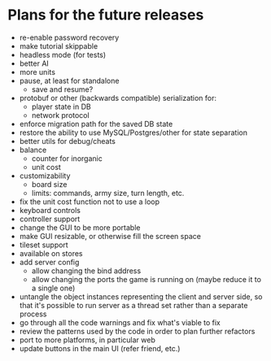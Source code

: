 # Plans for the future releases

- re-enable password recovery
- make tutorial skippable
- headless mode (for tests)
- better AI
- more units
- pause, at least for standalone
  - save and resume?
- protobuf or other (backwards compatible) serialization for:
  - player state in DB
  - network protocol
- enforce migration path for the saved DB state
- restore the ability to use MySQL/Postgres/other for state separation
- better utils for debug/cheats
- balance
  - counter for inorganic
  - unit cost
- customizability
  - board size
  - limits: commands, army size, turn length, etc.
- fix the unit cost function not to use a loop
- keyboard controls
- controller support
- change the GUI to be more portable
- make GUI resizable, or otherwise fill the screen space
- tileset support
- available on stores
- add server config
  - allow changing the bind address
  - allow changing the ports the game is running on (maybe reduce it to a single one)
- untangle the object instances representing the client and server side, so that it's possible to run server as a thread set rather than a separate process
- go through all the code warnings and fix what's viable to fix
- review the patterns used by the code in order to plan further refactors
- port to more platforms, in particular web
- update buttons in the main UI (refer friend, etc.)